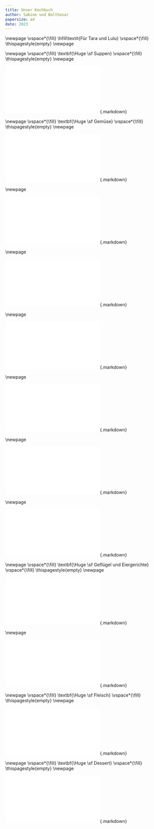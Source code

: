 ```yaml
---
title: Unser Kochbuch
author: Sabine und Balthasar
papersize: a4
date: 2023
---
```

\newpage
\vspace*{\fill}
\hfill\textit{Für Tara und Lulu}
\vspace*{\fill}
\thispagestyle{empty}
\newpage


\newpage
\vspace*{\fill}
\textbf{\Huge \sf Suppen}
\vspace*{\fill}
\thispagestyle{empty}
\newpage

![](../_recipes/Soupealoignon.md){.markdown}

\newpage
\vspace*{\fill}
\textbf{\Huge \sf Gemüse}
\vspace*{\fill}
\thispagestyle{empty}
\newpage

![](../_recipes/Rotkraut.md){.markdown}

\newpage

![](../_recipes/Randen.md){.markdown}

\newpage

![](../_recipes/Doerrbohnen.md){.markdown}

\newpage

![](../_recipes/kartoffelgratin.md){.markdown}

\newpage

![](../_recipes/Schwarzwurzel.md){.markdown}

\newpage

![](../_recipes/Alugobhi.md){.markdown}

\newpage

![](../_recipes/Daal.md){.markdown}

\newpage
\vspace*{\fill}
\textbf{\Huge \sf Geflügel und Eiergerichte}
\vspace*{\fill}
\thispagestyle{empty}
\newpage

![](../_recipes/Coqauvin.md){.markdown}

\newpage

![](../_recipes/Ekri.md){.markdown}


\newpage 
\vspace*{\fill}
\textbf{\Huge \sf Fleisch}
\vspace*{\fill}
\thispagestyle{empty}
\newpage


![](../_recipes/roastbeef.md){.markdown}


\newpage 
\vspace*{\fill}
\textbf{\Huge \sf Dessert}
\vspace*{\fill}
\thispagestyle{empty}
\newpage


![](../_recipes/Quarktorte.md){.markdown}

